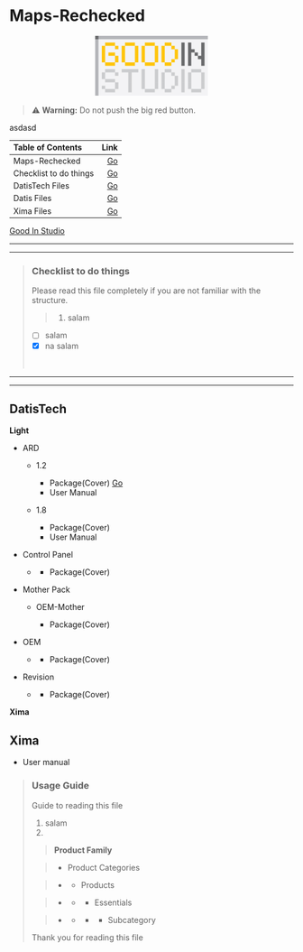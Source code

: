 [GS]:GoodInStudio

# Maps-Rechecked 

<center>

<img src="File/Logo.jpg" width="200" height="106">

</center>

> :warning: **Warning:** Do not push the big red button. 

asdasd

[Comments]: Comments 

| Table of Contents| Link |
|:--- | ---:|
| Maps-Rechecked | [Go](#Maps-Rechecked) |
| Checklist to do things   | [Go](#Checklist-to-do-things) |
| DatisTech Files | [Go](#DatisTech) |
| Datis Files | [Go](#Datis) |
| Xima Files | [Go](#Xima) |

[Good In Studio][GS]

___
___


> ### Checklist to do things
>
> Please read this file completely if you are not familiar with the structure.
>> 1. salam 
>
> - [ ] salam
> - [x] na salam 
> 
><br>


___
___

 ## DatisTech

**Light**

- ARD

  - 1.2

      - Package(Cover)
      <a href="
      file://192.168.1.138/Maps%20-%20Rechecked/%E2%99%A0%20Good%20In%20Studio/DatisTech/
      ">Go</a>
      - User Manual

  - 1.8

      - Package(Cover) 
      - User Manual

- Control Panel

  -  - Package(Cover)

- Mother Pack

    - OEM-Mother

      - Package(Cover)

- OEM

  -  - Package(Cover)

- Revision

  - - Package(Cover)

**Xima**

## Xima

- User manual


> ### Usage Guide
>
> Guide to reading this file
> 1. salam
> 2.
>
>> **Product Family**
>
>> - Product Categories
>
>> - - Products
>
>> - - - Essentials
>
>> - - - - Subcategory
>
>Thank you for reading this file
>
